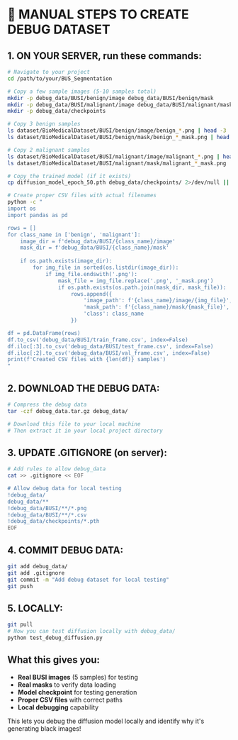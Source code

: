 # 🔧 MANUAL STEPS TO CREATE DEBUG DATASET

## 1. ON YOUR SERVER, run these commands:

```bash
# Navigate to your project
cd /path/to/your/BUS_Segmentation

# Copy a few sample images (5-10 samples total)
mkdir -p debug_data/BUSI/benign/image debug_data/BUSI/benign/mask
mkdir -p debug_data/BUSI/malignant/image debug_data/BUSI/malignant/mask
mkdir -p debug_data/checkpoints

# Copy 3 benign samples
ls dataset/BioMedicalDataset/BUSI/benign/image/benign_*.png | head -3 | xargs -I {} cp {} debug_data/BUSI/benign/image/
ls dataset/BioMedicalDataset/BUSI/benign/mask/benign_*_mask.png | head -3 | xargs -I {} cp {} debug_data/BUSI/benign/mask/

# Copy 2 malignant samples  
ls dataset/BioMedicalDataset/BUSI/malignant/image/malignant_*.png | head -2 | xargs -I {} cp {} debug_data/BUSI/malignant/image/
ls dataset/BioMedicalDataset/BUSI/malignant/mask/malignant_*_mask.png | head -2 | xargs -I {} cp {} debug_data/BUSI/malignant/mask/

# Copy the trained model (if it exists)
cp diffusion_model_epoch_50.pth debug_data/checkpoints/ 2>/dev/null || echo "No checkpoint found"

# Create proper CSV files with actual filenames
python -c "
import os
import pandas as pd

rows = []
for class_name in ['benign', 'malignant']:
    image_dir = f'debug_data/BUSI/{class_name}/image'
    mask_dir = f'debug_data/BUSI/{class_name}/mask'
    
    if os.path.exists(image_dir):
        for img_file in sorted(os.listdir(image_dir)):
            if img_file.endswith('.png'):
                mask_file = img_file.replace('.png', '_mask.png')
                if os.path.exists(os.path.join(mask_dir, mask_file)):
                    rows.append({
                        'image_path': f'{class_name}/image/{img_file}',
                        'mask_path': f'{class_name}/mask/{mask_file}',
                        'class': class_name
                    })

df = pd.DataFrame(rows)
df.to_csv('debug_data/BUSI/train_frame.csv', index=False)
df.iloc[:3].to_csv('debug_data/BUSI/test_frame.csv', index=False)
df.iloc[:2].to_csv('debug_data/BUSI/val_frame.csv', index=False)
print(f'Created CSV files with {len(df)} samples')
"
```

## 2. DOWNLOAD THE DEBUG DATA:

```bash
# Compress the debug data
tar -czf debug_data.tar.gz debug_data/

# Download this file to your local machine
# Then extract it in your local project directory
```

## 3. UPDATE .GITIGNORE (on server):

```bash
# Add rules to allow debug_data
cat >> .gitignore << EOF

# Allow debug data for local testing
!debug_data/
debug_data/**
!debug_data/BUSI/**/*.png
!debug_data/BUSI/**/*.csv
!debug_data/checkpoints/*.pth
EOF
```

## 4. COMMIT DEBUG DATA:

```bash
git add debug_data/
git add .gitignore
git commit -m "Add debug dataset for local testing"
git push
```

## 5. LOCALLY:

```bash
git pull
# Now you can test diffusion locally with debug_data/
python test_debug_diffusion.py
```

## What this gives you:

- **Real BUSI images** (5 samples) for testing
- **Real masks** to verify data loading
- **Model checkpoint** for testing generation
- **Proper CSV files** with correct paths
- **Local debugging** capability

This lets you debug the diffusion model locally and identify why it's generating black images!
